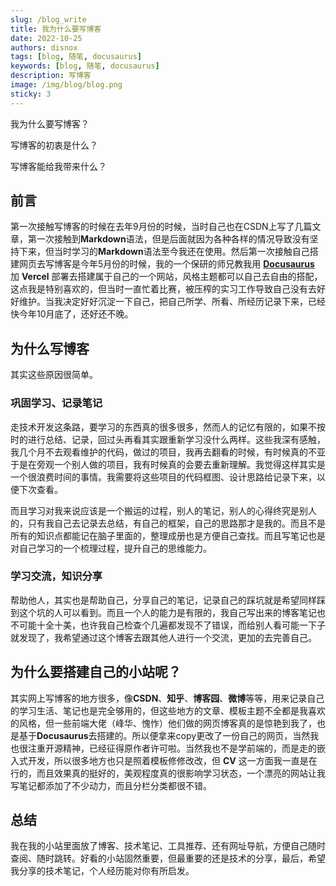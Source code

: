 ```yaml
---
slug: /blog_write
title: 我为什么要写博客
date: 2022-10-25
authors: disnox
tags: [blog, 随笔, docusaurus]
keywords: [blog, 随笔, docusaurus]
description: 写博客
image: /img/blog/blog.png
sticky: 3
---
```


我为什么要写博客？

写博客的初衷是什么？

写博客能给我带来什么？

<!-- truncate -->

## 前言

第一次接触写博客的时候在去年9月份的时候，当时自己也在CSDN上写了几篇文章，第一次接触到**Markdown**语法，但是后面就因为各种各样的情况导致没有坚持下来，但当时学习的**Markdown**语法至今我还在使用。然后第一次接触自己搭建网页去写博客是今年5月份的时候，我的一个保研的师兄教我用  [**Docusaurus**](https://www.docusaurus.cn/docs/installation) 加 **Vercel** 部署去搭建属于自己的一个网站，风格主题都可以自己去自由的搭配，这点我是特别喜欢的，但当时一直忙着比赛，被压榨的实习工作导致自己没有去好好维护。当我决定好好沉淀一下自己，把自己所学、所看、所经历记录下来，已经快今年10月底了，还好还不晚。

## 为什么写博客

其实这些原因很简单。

### 巩固学习、记录笔记

走技术开发这条路，要学习的东西真的很多很多，然而人的记忆有限的，如果不按时的进行总结、记录，回过头再看其实跟重新学习没什么两样。这些我深有感触，我几个月不去观看维护的代码，做过的项目，我再去翻看的时候，有时候真的不亚于是在旁观一个别人做的项目，我有时候真的会要去重新理解。我觉得这样其实是一个很浪费时间的事情。我需要将这些项目的代码框图、设计思路给记录下来，以便下次查看。

而且学习对我来说应该是一个搬运的过程，别人的笔记，别人的心得终究是别人的，只有我自己去记录去总结，有自己的框架，自己的思路那才是我的。而且不是所有的知识点都能记在脑子里面的，整理成册也是方便自己查找。而且写笔记也是对自己学习的一个梳理过程，提升自己的思维能力。

### 学习交流，知识分享

帮助他人，其实也是帮助自己，分享自己的笔记，记录自己的踩坑就是希望同样踩到这个坑的人可以看到。而且一个人的能力是有限的，我自己写出来的博客笔记也不可能十全十美，也许我自己检查个几遍都发现不了错误，而给别人看可能一下子就发现了，我希望通过这个博客去跟其他人进行一个交流，更加的去完善自己。

## 为什么要搭建自己的小站呢？

其实网上写博客的地方很多，像**CSDN**、**知乎**、**博客园**、**微博**等等，用来记录自己的学习生活、笔记也是完全够用的，但这些地方的文章、模板主题不全都是我喜欢的风格，但一些前端大佬（峰华、愧怍）他们做的网页博客真的是惊艳到我了，也是基于**Docusaurus**去搭建的。所以便拿来copy更改了一份自己的网页，当然我也很注重开源精神，已经征得原作者许可啦。当然我也不是学前端的，而是走的嵌入式开发，所以很多地方也只是照着模板修修改改，但 **CV** 这一方面我一直是在行的，而且效果真的挺好的，美观程度真的很影响学习状态，一个漂亮的网站让我写笔记都添加了不少动力，而且分栏分类都很不错。

## 总结

我在我的小站里面放了博客、技术笔记、工具推荐、还有网址导航，方便自己随时查阅、随时跳转。好看的小站固然重要，但最重要的还是技术的分享，最后，希望我分享的技术笔记，个人经历能对你有所启发。
